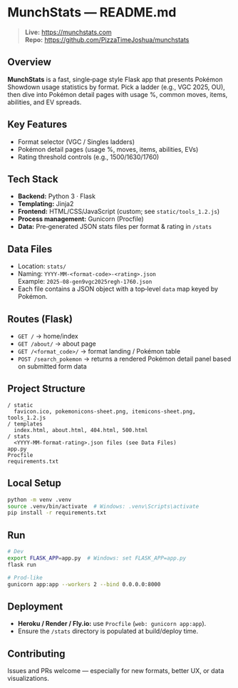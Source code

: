 # MunchStats — README.md

> **Live:** https://munchstats.com  
> **Repo:** https://github.com/PizzaTimeJoshua/munchstats

## Overview
**MunchStats** is a fast, single‑page style Flask app that presents Pokémon Showdown usage statistics by format. Pick a ladder (e.g., VGC 2025, OU), then dive into Pokémon detail pages with usage %, common moves, items, abilities, and EV spreads.

## Key Features
- Format selector (VGC / Singles ladders)
- Pokémon detail pages (usage %, moves, items, abilities, EVs)
- Rating threshold controls (e.g., 1500/1630/1760)

## Tech Stack
- **Backend:** Python 3 · Flask
- **Templating:** Jinja2
- **Frontend:** HTML/CSS/JavaScript (custom; see `static/tools_1.2.js`)
- **Process management:** Gunicorn (Procfile)
- **Data:** Pre‑generated JSON stats files per format & rating in `/stats`

## Data Files
- Location: `stats/`
- Naming: `YYYY-MM-<format-code>-<rating>.json`  
  Example: `2025-08-gen9vgc2025regh-1760.json`
- Each file contains a JSON object with a top‑level `data` map keyed by Pokémon.

## Routes (Flask)
- `GET /` → home/index
- `GET /about/` → about page
- `GET /<format_code>/` → format landing / Pokémon table
- `POST /search_pokemon` → returns a rendered Pokémon detail panel based on submitted form data

## Project Structure
```
/ static
  favicon.ico, pokemonicons-sheet.png, itemicons-sheet.png, tools_1.2.js
/ templates
  index.html, about.html, 404.html, 500.html
/ stats
  <YYYY-MM-format-rating>.json files (see Data Files)
app.py
Procfile
requirements.txt
```

## Local Setup
```bash
python -m venv .venv
source .venv/bin/activate  # Windows: .venv\Scripts\activate
pip install -r requirements.txt
```

## Run
```bash
# Dev
export FLASK_APP=app.py  # Windows: set FLASK_APP=app.py
flask run

# Prod-like
gunicorn app:app --workers 2 --bind 0.0.0.0:8000
```

## Deployment
- **Heroku / Render / Fly.io:** use `Procfile` (`web: gunicorn app:app`).
- Ensure the `/stats` directory is populated at build/deploy time.

## Contributing
Issues and PRs welcome — especially for new formats, better UX, or data visualizations.
